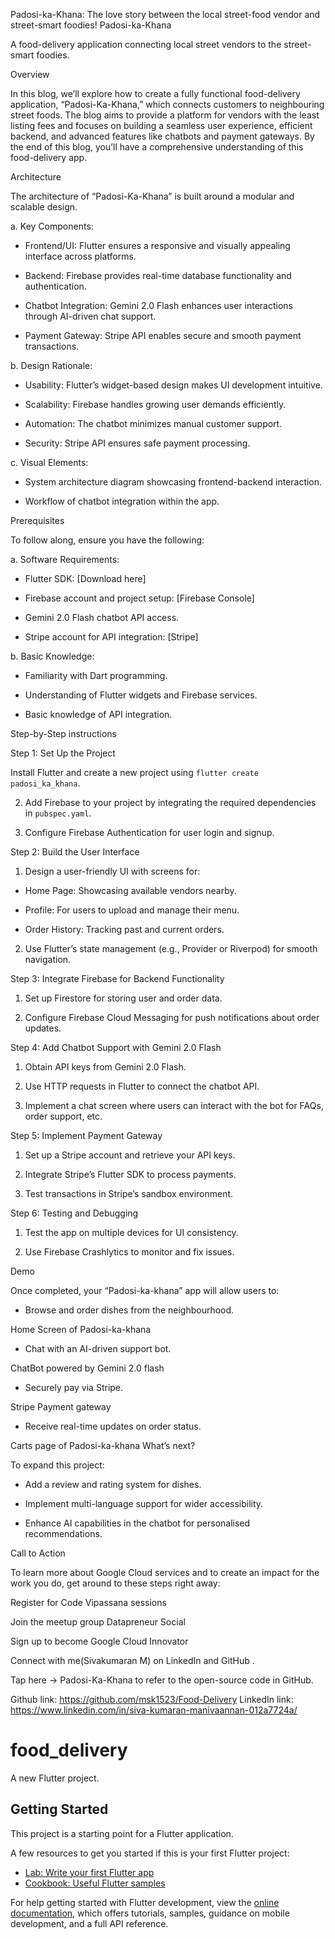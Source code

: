 Padosi-ka-Khana: The love story between the local street-food vendor and street-smart foodies!
Padosi-ka-Khana

A food-delivery application connecting local street vendors to the street-smart foodies.


Overview

In this blog, we’ll explore how to create a fully functional food-delivery application, “Padosi-Ka-Khana,” which connects customers to neighbouring street foods. The blog aims to provide a platform for vendors with the least listing fees and focuses on building a seamless user experience, efficient backend, and advanced features like chatbots and payment gateways. By the end of this blog, you’ll have a comprehensive understanding of this food-delivery app.

Architecture

The architecture of “Padosi-Ka-Khana” is built around a modular and scalable design.

a. Key Components:

- Frontend/UI: Flutter ensures a responsive and visually appealing interface across platforms.

- Backend: Firebase provides real-time database functionality and authentication.

- Chatbot Integration: Gemini 2.0 Flash enhances user interactions through AI-driven chat support.

- Payment Gateway: Stripe API enables secure and smooth payment transactions.

b. Design Rationale:

- Usability: Flutter’s widget-based design makes UI development intuitive.

- Scalability: Firebase handles growing user demands efficiently.

- Automation: The chatbot minimizes manual customer support.

- Security: Stripe API ensures safe payment processing.

c. Visual Elements:

- System architecture diagram showcasing frontend-backend interaction.

- Workflow of chatbot integration within the app.

Prerequisites

To follow along, ensure you have the following:

a. Software Requirements:

- Flutter SDK: [Download here]

- Firebase account and project setup: [Firebase Console]

- Gemini 2.0 Flash chatbot API access.

- Stripe account for API integration: [Stripe]

b. Basic Knowledge:

- Familiarity with Dart programming.

- Understanding of Flutter widgets and Firebase services.

- Basic knowledge of API integration.

Step-by-Step instructions

Step 1: Set Up the Project

Install Flutter and create a new project using `flutter create padosi_ka_khana`.

2. Add Firebase to your project by integrating the required dependencies in `pubspec.yaml`.


3. Configure Firebase Authentication for user login and signup.

Step 2: Build the User Interface

1. Design a user-friendly UI with screens for:

- Home Page: Showcasing available vendors nearby.

- Profile: For users to upload and manage their menu.

- Order History: Tracking past and current orders.

2. Use Flutter’s state management (e.g., Provider or Riverpod) for smooth navigation.

Step 3: Integrate Firebase for Backend Functionality

1. Set up Firestore for storing user and order data.

2. Configure Firebase Cloud Messaging for push notifications about order updates.

Step 4: Add Chatbot Support with Gemini 2.0 Flash

1. Obtain API keys from Gemini 2.0 Flash.

2. Use HTTP requests in Flutter to connect the chatbot API.

3. Implement a chat screen where users can interact with the bot for FAQs, order support, etc.

Step 5: Implement Payment Gateway

1. Set up a Stripe account and retrieve your API keys.

2. Integrate Stripe’s Flutter SDK to process payments.

3. Test transactions in Stripe’s sandbox environment.

Step 6: Testing and Debugging

1. Test the app on multiple devices for UI consistency.

2. Use Firebase Crashlytics to monitor and fix issues.

Demo

Once completed, your “Padosi-ka-khana” app will allow users to:

- Browse and order dishes from the neighbourhood.


Home Screen of Padosi-ka-khana
- Chat with an AI-driven support bot.


ChatBot powered by Gemini 2.0 flash
- Securely pay via Stripe.


Stripe Payment gateway
- Receive real-time updates on order status.


Carts page of Padosi-ka-khana
What’s next?

To expand this project:

- Add a review and rating system for dishes.

- Implement multi-language support for wider accessibility.

- Enhance AI capabilities in the chatbot for personalised recommendations.

Call to Action

To learn more about Google Cloud services and to create an impact for the work you do, get around to these steps right away:

Register for Code Vipassana sessions

Join the meetup group Datapreneur Social

Sign up to become Google Cloud Innovator

Connect with me(Sivakumaran M) on LinkedIn and GitHub .

Tap here -> Padosi-Ka-Khana to refer to the open-source code in GitHub.

Github link: https://github.com/msk1523/Food-Delivery
LinkedIn link: https://www.linkedin.com/in/siva-kumaran-manivaannan-012a7724a/

# food_delivery

A new Flutter project.

## Getting Started

This project is a starting point for a Flutter application.

A few resources to get you started if this is your first Flutter project:

- [Lab: Write your first Flutter app](https://docs.flutter.dev/get-started/codelab)
- [Cookbook: Useful Flutter samples](https://docs.flutter.dev/cookbook)

For help getting started with Flutter development, view the
[online documentation](https://docs.flutter.dev/), which offers tutorials,
samples, guidance on mobile development, and a full API reference.
